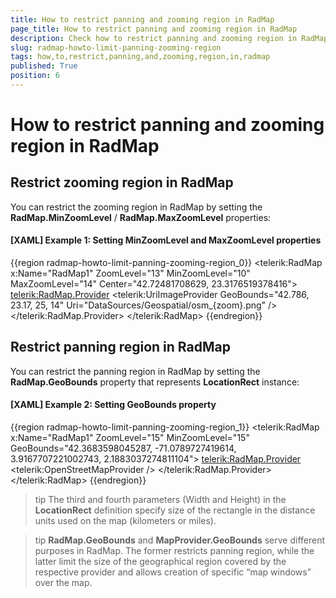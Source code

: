 ```yaml
---
title: How to restrict panning and zooming region in RadMap
page_title: How to restrict panning and zooming region in RadMap
description: Check how to restrict panning and zooming region in RadMap.
slug: radmap-howto-limit-panning-zooming-region
tags: how,to,restrict,panning,and,zooming,region,in,radmap
published: True
position: 6
---
```


# How to restrict panning and zooming region in RadMap

## Restrict zooming region in RadMap

You can restrict the zooming region in RadMap by setting the __RadMap.MinZoomLevel__ / __RadMap.MaxZoomLevel__ properties:

#### __[XAML] Example 1: Setting MinZoomLevel and MaxZoomLevel properties__
{{region radmap-howto-limit-panning-zooming-region_0}}
	<telerik:RadMap x:Name="RadMap1" 
	                ZoomLevel="13" 
	                MinZoomLevel="10" 
	                MaxZoomLevel="14" 
	                Center="42.72481708629, 23.3176519378416">
	    <telerik:RadMap.Provider>
	        <telerik:UriImageProvider GeoBounds="42.786, 23.17, 25, 14" Uri="DataSources/Geospatial/osm_{zoom}.png" />
	    </telerik:RadMap.Provider>
	</telerik:RadMap>
{{endregion}}

## Restrict panning region in RadMap

You can restrict the panning region in RadMap by setting the __RadMap.GeoBounds__ property that represents __LocationRect__ instance:

#### __[XAML] Example 2: Setting GeoBounds property__
{{region radmap-howto-limit-panning-zooming-region_1}}
	<telerik:RadMap x:Name="RadMap1" 
	        ZoomLevel="15"
	        MinZoomLevel="15"
	        GeoBounds="42.3683598045287, -71.0789727419614, 3.9167707221002743, 2.1883037274811104">
		<telerik:RadMap.Provider>
			<telerik:OpenStreetMapProvider />
		</telerik:RadMap.Provider>
	</telerik:RadMap>
{{endregion}}

>tip The third and fourth parameters (Width and Height) in the __LocationRect__ definition specify size of the rectangle in the distance units used on the map (kilometers or miles).

>tip __RadMap.GeoBounds__ and __MapProvider.GeoBounds__ serve different purposes in RadMap. The former restricts panning region, while the latter limit the size of the geographical region covered by the respective provider and allows creation of specific “map windows” over the map.